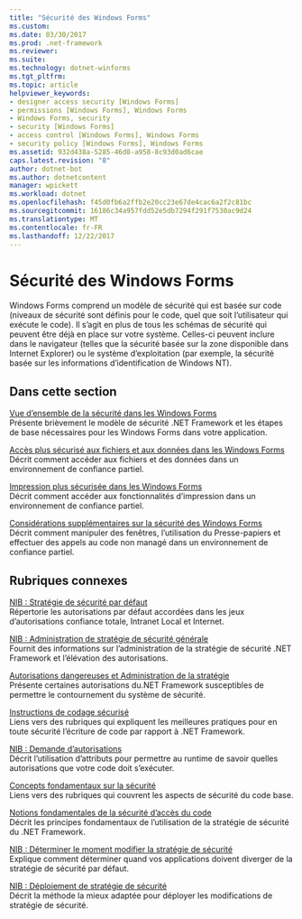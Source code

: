 ```yaml
---
title: "Sécurité des Windows Forms"
ms.custom: 
ms.date: 03/30/2017
ms.prod: .net-framework
ms.reviewer: 
ms.suite: 
ms.technology: dotnet-winforms
ms.tgt_pltfrm: 
ms.topic: article
helpviewer_keywords:
- designer access security [Windows Forms]
- permissions [Windows Forms], Windows Forms
- Windows Forms, security
- security [Windows Forms]
- access control [Windows Forms], Windows Forms
- security policy [Windows Forms], Windows Forms
ms.assetid: 932d438a-5285-46d8-a958-8c93d0ad6cae
caps.latest.revision: "8"
author: dotnet-bot
ms.author: dotnetcontent
manager: wpickett
ms.workload: dotnet
ms.openlocfilehash: f45d0fb6a2ffb2e20cc23e67de4cac6a2f2c81bc
ms.sourcegitcommit: 16186c34a957fdd52e5db7294f291f7530ac9d24
ms.translationtype: MT
ms.contentlocale: fr-FR
ms.lasthandoff: 12/22/2017
---
```

# <a name="windows-forms-security"></a>Sécurité des Windows Forms
Windows Forms comprend un modèle de sécurité qui est basée sur code (niveaux de sécurité sont définis pour le code, quel que soit l’utilisateur qui exécute le code). Il s’agit en plus de tous les schémas de sécurité qui peuvent être déjà en place sur votre système. Celles-ci peuvent inclure dans le navigateur (telles que la sécurité basée sur la zone disponible dans Internet Explorer) ou le système d’exploitation (par exemple, la sécurité basée sur les informations d’identification de Windows NT).  
  
## <a name="in-this-section"></a>Dans cette section  
 [Vue d’ensemble de la sécurité dans les Windows Forms](../../../docs/framework/winforms/security-in-windows-forms-overview.md)  
 Présente brièvement le modèle de sécurité .NET Framework et les étapes de base nécessaires pour les Windows Forms dans votre application.  
  
 [Accès plus sécurisé aux fichiers et aux données dans les Windows Forms](../../../docs/framework/winforms/more-secure-file-and-data-access-in-windows-forms.md)  
 Décrit comment accéder aux fichiers et des données dans un environnement de confiance partiel.  
  
 [Impression plus sécurisée dans les Windows Forms](../../../docs/framework/winforms/more-secure-printing-in-windows-forms.md)  
 Décrit comment accéder aux fonctionnalités d’impression dans un environnement de confiance partiel.  
  
 [Considérations supplémentaires sur la sécurité des Windows Forms](../../../docs/framework/winforms/additional-security-considerations-in-windows-forms.md)  
 Décrit comment manipuler des fenêtres, l’utilisation du Presse-papiers et effectuer des appels au code non managé dans un environnement de confiance partiel.  
  
## <a name="related-sections"></a>Rubriques connexes  
 [NIB : Stratégie de sécurité par défaut](http://msdn.microsoft.com/en-us/2c086873-0894-4f4d-8f7e-47427c1a3b55)  
 Répertorie les autorisations par défaut accordées dans les jeux d’autorisations confiance totale, Intranet Local et Internet.  
  
 [NIB : Administration de stratégie de sécurité générale](http://msdn.microsoft.com/en-us/5121fe35-f0e3-402c-94ab-4f35b0a87b4b)  
 Fournit des informations sur l’administration de la stratégie de sécurité .NET Framework et l’élévation des autorisations.  
  
 [Autorisations dangereuses et Administration de la stratégie](../../../docs/framework/misc/dangerous-permissions-and-policy-administration.md)  
 Présente certaines autorisations du.NET Framework susceptibles de permettre le contournement du système de sécurité.  
  
 [Instructions de codage sécurisé](../../../docs/standard/security/secure-coding-guidelines.md)  
 Liens vers des rubriques qui expliquent les meilleures pratiques pour en toute sécurité l’écriture de code par rapport à .NET Framework.  
  
 [NIB : Demande d’autorisations](http://msdn.microsoft.com/en-us/0447c49d-8cba-45e4-862c-ff0b59bebdc2)  
 Décrit l’utilisation d’attributs pour permettre au runtime de savoir quelles autorisations que votre code doit s’exécuter.  
  
 [Concepts fondamentaux sur la sécurité](../../../docs/standard/security/key-security-concepts.md)  
 Liens vers des rubriques qui couvrent les aspects de sécurité du code base.  
  
 [Notions fondamentales de la sécurité d’accès du code](../../../docs/framework/misc/code-access-security-basics.md)  
 Décrit les principes fondamentaux de l’utilisation de la stratégie de sécurité du .NET Framework.  
  
 [NIB : Déterminer le moment modifier la stratégie de sécurité](http://msdn.microsoft.com/en-us/af749b17-e461-409d-84b9-a3d44789db16)  
 Explique comment déterminer quand vos applications doivent diverger de la stratégie de sécurité par défaut.  
  
 [NIB : Déploiement de stratégie de sécurité](http://msdn.microsoft.com/en-us/f936c1e5-033b-4bd9-a3bd-a39ba733a681)  
 Décrit la méthode la mieux adaptée pour déployer les modifications de stratégie de sécurité.
